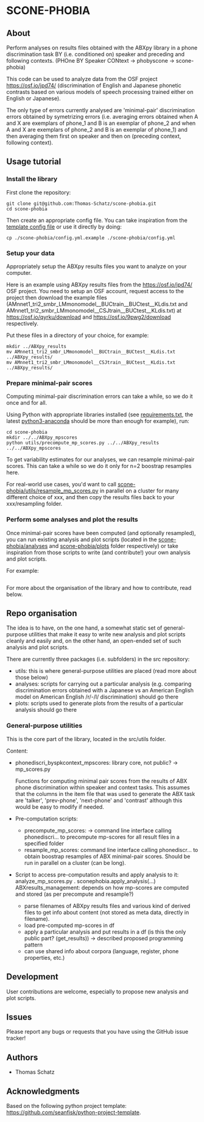 # SCONE-PHOBIA

## About

Perform analyses on results files obtained with the ABXpy library in a phone discrimination task BY (i.e. conditioned on) speaker and preceding and following contexts. (PHOne BY Speaker CONtext -> phobyscone -> scone-phobia)

This code can be used to analyze data from the OSF project https://osf.io/jpd74/ (discrimination of English and Japanese phonetic contrasts based on various models of speech processing trained either on English or Japanese).

The only type of errors currently analysed are 'minimal-pair' discrimination errors obtained by symetrizing errors (i.e. averaging errors obtained when A and X are exemplars of phone_1 and B is an exemplar of phone_2 and when A and X are exemplars of phone_2 and B is an exemplar of phone_1) and then averaging them first on speaker and then on (preceding context, following context).

## Usage tutorial

### Install the library
First clone the repository:
```
git clone git@github.com:Thomas-Schatz/scone-phobia.git
cd scone-phobia
```
Then create an appropriate config file. You can take inspiration from the [template config file](scone-phobia/config.yml.example) or use it directly by doing:
```
cp ./scone-phobia/config.yml.example ./scone-phobia/config.yml
```

### Setup your data
Appropriately setup the ABXpy results files you want to analyze on your computer.

Here is an example using ABXpy results files from the https://osf.io/jpd74/ OSF project. You need to setup an OSF account, request access to the project then download the example files (AMnnet1_tri2_smbr_LMmonomodel__BUCtrain__BUCtest__KLdis.txt and AMnnet1_tri2_smbr_LMmonomodel__CSJtrain__BUCtest__KLdis.txt) at https://osf.io/qyrku/download and https://osf.io/9pwg2/download respectively.

Put these files in a directory of your choice, for example:
```
mkdir ../ABXpy_results
mv AMnnet1_tri2_smbr_LMmonomodel__BUCtrain__BUCtest__KLdis.txt ../ABXpy_results/
mv AMnnet1_tri2_smbr_LMmonomodel__CSJtrain__BUCtest__KLdis.txt ../ABXpy_results/
```

### Prepare minimal-pair scores
Computing minimal-pair discrimination errors can take a while, so we do it once and for all.

Using Python with appropriate libraries installed (see [requirements.txt](requirements.txt), the latest [python3-anaconda](https://www.anaconda.com/download/) should be more than enough for example), run:
```
cd scone-phobia
mkdir ../../ABXpy_mpscores
python utils/precompute_mp_scores.py ../../ABXpy_results ../../ABXpy_mpscores
```
To get variability estimates for our analyses, we can resample minimal-pair scores. This can take a while so we do it only for n=2 boostrap resamples here.

For real-world use cases, you'd want to call [scone-phobia/utils/resample_mp_scores.py](scone-phobia/utils/resample_mp_scores.py) in parallel on a cluster for many different choice of xxx, and then copy the results files back to your xxx/resampling folder.

### Perform some analyses and plot the results
Once minimal-pair scores have been computed (and optionally resampled), you can run existing analysis and plot scripts (located in the [scone-phobia/analyses](scone-phobia/analyses) and [scone-phobia/plots](scone-phobia/plots) folder respectively) or take inspiration from those scripts to write (and contribute!) your own analysis and plot scripts.

For example:
```
```

For more about the organisation of the library and how to contribute, read below. 


## Repo organisation

The idea is to have, on the one hand, a somewhat static set of general-purpose utilities that make it easy to write new analysis and plot scripts cleanly and easily and, on the other hand, an open-ended set of such analysis and plot scripts.

There are currently three packages (i.e. subfolders) in the src repository:
  - utils: this is where general-purpose utilities are placed (read more about those below)
  - analyses: scripts for carrying out a particular analysis (e.g. comparing discrimination errors obtained with a Japanese vs an American English model on American English /r/-/l/ discrimination) should go there
  - plots: scripts used to generate plots from the results of a particular analysis should go there

### General-purpose utilities

This is the core part of the library, located in the src/utils folder.

Content:

  - phonediscri_byspkcontext_mpscores: library core, not public?  -> mp_scores.py

      Functions for computing minimal pair scores from the results of ABX phone discrimination within speaker and context tasks.
      This assumes that the columns in the item file that was used to generate the ABX task are 'talker', 'prev-phone', 'next-phone' and 'contrast' although this would be easy to modify if needed.
  - Pre-computation scripts:
    - precompute_mp_scores: -> 
        command line interface calling phonediscri... to precompute mp-scores for all result files
in a specified folder
    - resample_mp_scores:
        command line interface calling phonediscr... to obtain boostrap resamples of ABX minimal-pair scores. Should be run in parallel on a cluster (can be long).
  - Script to access pre-computation results and apply analysis to it: analyze_mp_scores.py . sconephobia.apply_analysis(...)  
    ABXresults_management: depends on how mp-scores are computed and stored (as per precompute and resample?)
     - parse filenames of ABXpy results files and various kind of derived files to get info about content (not stored as meta data, directly in filename).
     - load pre-computed mp-scores in df
     - apply a particular analysis and put results in a df (is this the only public part? (get_results)) -> described proposed programming pattern
     - can use shared info about corpora (language, register, phone properties, etc.)

## Development

User contributions are welcome, especially to propose new analysis and plot scripts.


## Issues

Please report any bugs or requests that you have using the GitHub issue tracker!


## Authors

  - Thomas Schatz

## Acknowledgments

Based on the following python project template: https://github.com/seanfisk/python-project-template.

